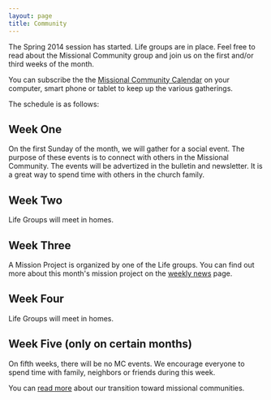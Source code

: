 ```yaml
---
layout: page
title: Community
---
```


The Spring 2014 session has started. Life groups are in place. Feel free to read about the Missional Community group and join us on the first and/or third weeks of the month.

You can subscribe the the [Missional Community Calendar](/community/calendar) on your computer, smart phone or tablet to keep up the various gatherings.

The schedule is as follows:

## Week One

On the first Sunday of the month, we will gather for a social event. The purpose of these events is to connect with others in the Missional Community. The events will be advertized in the bulletin and newsletter. It is a great way to spend time with others in the church family.

## Week Two

Life Groups will meet in homes.

## Week Three

A Mission Project is organized by one of the Life groups. You can find out more about this month's mission project on the [weekly news](http://fbcmuncie.org/news/) page.

## Week Four

Life Groups will meet in homes.


## Week Five (only on certain months)

On fifth weeks, there will be no MC events. We encourage everyone to spend time with family, neighbors or friends during this week.



You can [read more](/community/story.html) about our transition toward missional communities.